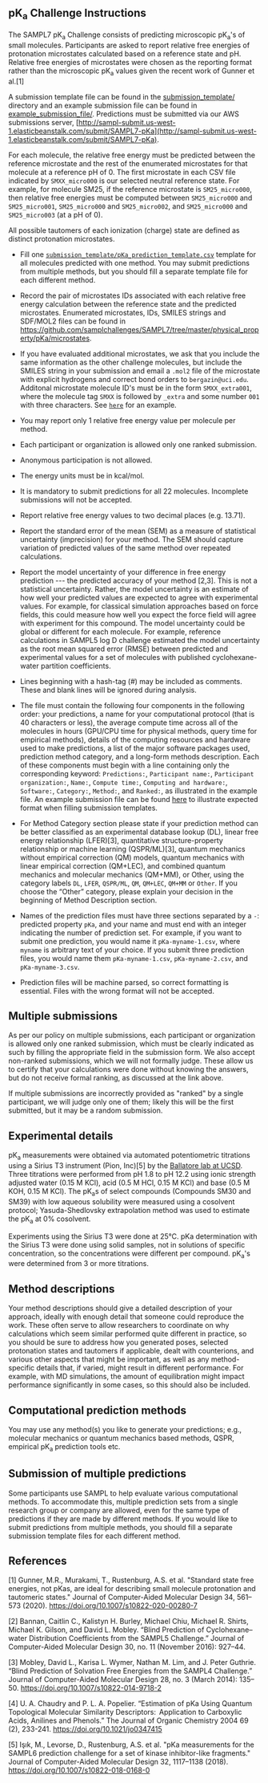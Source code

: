 ## pK<sub>a</sub> Challenge Instructions

The SAMPL7 pK<sub>a</sub> Challenge consists of predicting microscopic pK<sub>a</sub>'s of small molecules. Participants are asked to report relative free energies of protonation microstates calculated based on a reference state and pH. Relative free energies of microstates were chosen as the reporting format rather than the microscopic pK<sub>a</sub> values given the recent work of Gunner et al.[1]

A submission template file can be found in the [submission_template/](submission_template/) directory and an example submission file can be found in [example_submission_file/](example_submission_file/). Predictions must be submitted via our AWS submissions server, [http://sampl-submit.us-west-1.elasticbeanstalk.com/submit/SAMPL7-pKa](http://sampl-submit.us-west-1.elasticbeanstalk.com/submit/SAMPL7-pKa).

For each molecule, the relative free energy must be predicted between the reference microstate and the rest of the enumerated microstates for that molecule at a reference pH of 0. The first microstate in each CSV file indicated by `SMXX_micro000` is our selected neutral reference state. For example, for molecule SM25, if the reference microstate is `SM25_micro000`, then relative free energies must be computed between `SM25_micro000` and `SM25_micro001`, `SM25_micro000` and `SM25_micro002`, and `SM25_micro000` and `SM25_micro003` (at a pH of 0).

All possible tautomers of each ionization (charge) state are defined as distinct protonation microstates.

- Fill one [`submission_template/pKa_prediction_template.csv`](submission_template/pKa_prediction_template.csv) template for all molecules predicted with one method. You may submit predictions from multiple methods, but you should fill a separate template file for each different method.

- Record the pair of microstates IDs associated with each relative free energy calculation between the reference state and the predicted microstates. Enumerated microstates, IDs, SMILES strings and SDF/MOL2 files can be found in https://github.com/samplchallenges/SAMPL7/tree/master/physical_property/pKa/microstates.

- If you have evaluated additional microstates, we ask that you include the same information as the other challenge molecules, but include the SMILES string in your submission and email a `.mol2` file of the microstate with explicit hydrogens and correct bond orders to `bergazin@uci.edu`. Additonal microstate molecule ID's must be in the form `SMXX_extra001`, where the molecule tag `SMXX` is followed by `_extra` and some number `001` with three characters. See [`here`](example_submission_file/pKa-DanielleBergazinExampleFile-1.csv) for an example.

- You may report only 1 relative free energy value per molecule per method.

- Each participant or organization is allowed only one ranked submission.

- Anonymous participation is not allowed.

- The energy units must be in kcal/mol.

- It is mandatory to submit predictions for all 22 molecules. Incomplete submissions will not be accepted.

- Report relative free energy values to two decimal places (e.g. 13.71).

- Report the standard error of the mean (SEM) as a measure of statistical uncertainty (imprecision) for your method. The SEM should capture variation of predicted values of the same method over repeated calculations.

- Report the model uncertainty of your difference in free energy prediction --- the predicted accuracy of your method [2,3]. This is not a statistical uncertainty. Rather, the model uncertainty is an estimate of how well your predicted values are expected to agree with experimental values. For example, for classical simulation approaches based on force fields, this could measure how well you expect the force field will agree with experiment for this compound. The model uncertainty could be global or different for each molecule. For example, reference calculations in SAMPL5 log D challenge estimated the model uncertainty as the root mean squared error (RMSE) between predicted and experimental values for a set of molecules with published cyclohexane-water partition coefficients.

- Lines beginning with a hash-tag (#) may be included as comments. These and blank lines will be ignored during analysis.

- The file must contain the following four components in the following order: your predictions, a name for your computational protocol (that is 40 characters or less), the average compute time across all of the molecules in hours (GPU/CPU time for physical methods, query time for empirical methods), details of the computing resources and hardware used to make predictions, a list of the major software packages used, prediction method category, and a long-form methods description. Each of these components must begin with a line containing only the corresponding keyword: `Predictions:`, `Participant name:`, `Participant organization:`, `Name:`, `Compute time:`, `Computing and hardware:`, `Software:`, `Category:`, `Method:`, and `Ranked:`, as illustrated in the example file. An example submission file can be found [here](example_submission_file/pKa-DanielleBergazinExampleFile-1.csv) to illustrate expected format when filling submission templates.

- For Method Category section please state if your prediction method can be better classified as an
experimental database lookup (DL), linear free energy relationship (LFER)[3], quantitative structure-property relationship or machine learning (QSPR/ML)[3], quantum mechanics without empirical correction (QM) models, quantum mechanics with linear empirical correction (QM+LEC), and combined quantum mechanics and molecular mechanics (QM+MM), or Other, using the category labels `DL`, `LFER`, `QSPR/ML`, `QM`, `QM+LEC`, `QM+MM` or `Other`. If you choose the “Other” category, please explain your decision in the beginning of Method Description section.

- Names of the prediction files must have three sections separated by a `-`: predicted property `pKa`, and your name and must end with an integer indicating the number of prediction set. For example, if you want to submit one prediction, you would name it `pKa-myname-1.csv`, where `myname` is arbitrary text of your choice. If you submit three prediction files, you would name them `pKa-myname-1.csv`, `pKa-myname-2.csv`, and `pKa-myname-3.csv`.

- Prediction files will be machine parsed, so correct formatting is essential. Files with the wrong format will not be accepted.

## Multiple submissions
As per our policy on multiple submissions, each participant or organization is allowed only one ranked submission, which must be clearly indicated as such by filling the appropriate field in the submission form. We also accept non-ranked submissions, which we will not formally judge. These allow us to certify that your calculations were done without knowing the answers, but do not receive formal ranking, as discussed at the link above.

If multiple submissions are incorrectly provided as "ranked" by a single participant, we will judge only one of them; likely this will be the first submitted, but it may be a random submission.

## Experimental details
pK<sub>a</sub> measurements were obtained via automated potentiometric titrations using a Sirius T3 instrument (Pion, Inc)[5] by the [Ballatore lab at UCSD](https://pharmacy.ucsd.edu/faculty/ballatore). Three titrations were performed from pH 1.8 to pH 12.2 using ionic strength adjusted water (0.15 M KCl), acid (0.5 M HCl, 0.15 M KCl) and base (0.5 M KOH, 0.15 M KCl). The pK<sub>a</sub>s of select compounds (Compounds SM30 and SM39) with low aqueous solubility were measured using a cosolvent protocol; Yasuda-Shedlovsky extrapolation method was used to estimate the pK<sub>a</sub> at 0% cosolvent.

Experiments using the Sirius T3 were done at 25°C. pKa determination with the Sirius T3 were done using solid samples, not in solutions of specific concentration, so the concentrations were different per compound. pK<sub>a</sub>'s were determined from 3 or more titrations.

## Method descriptions
Your method descriptions should give a detailed description of your approach, ideally with enough detail that someone could reproduce the work. These often serve to allow researchers to coordinate on why calculations which seem similar performed quite different in practice, so you should be sure to address how you generated poses, selected protonation states and tautomers if applicable, dealt with counterions, and various other aspects that might be important, as well as any method-specific details that, if varied, might result in different performance. For example, with MD simulations, the amount of equilibration might impact performance significantly in some cases, so this should also be included.

## Computational prediction methods
You may use any method(s) you like to generate your predictions; e.g., molecular mechanics or quantum mechanics based methods, QSPR, empirical pK<sub>a</sub> prediction tools etc.

## Submission of multiple predictions
Some participants use SAMPL to help evaluate various computational methods. To accommodate this, multiple prediction sets from a single research group or company are allowed, even for the same type of predictions if they are made by different methods. If you would like to submit predictions from multiple methods, you should fill a separate submission template files for each different method.

## References
[1] Gunner, M.R., Murakami, T., Rustenburg, A.S. et al. "Standard state free energies, not pKas, are ideal for describing small molecule protonation and tautomeric states." Journal of Computer-Aided Molecular Design 34, 561–573 (2020). https://doi.org/10.1007/s10822-020-00280-7

[2] Bannan, Caitlin C., Kalistyn H. Burley, Michael Chiu, Michael R. Shirts, Michael K. Gilson, and David L. Mobley. “Blind Prediction of Cyclohexane–water Distribution Coefficients from the SAMPL5 Challenge.” Journal of Computer-Aided Molecular Design 30, no. 11 (November 2016): 927–44.

[3] Mobley, David L., Karisa L. Wymer, Nathan M. Lim, and J. Peter Guthrie. “Blind Prediction of Solvation Free Energies from the SAMPL4 Challenge.” Journal of Computer-Aided Molecular Design 28, no. 3 (March 2014): 135–50. https://doi.org/10.1007/s10822-014-9718-2

[4] U. A. Chaudry and P. L. A. Popelier. “Estimation of pKa Using Quantum Topological Molecular Similarity Descriptors:  Application to Carboxylic Acids, Anilines and Phenols.” The Journal of Organic Chemistry 2004 69 (2), 233-241. https://doi.org/10.1021/jo0347415

[5] Işık, M., Levorse, D., Rustenburg, A.S. et al. "pKa measurements for the SAMPL6 prediction challenge for a set of kinase inhibitor-like fragments." Journal of Computer-Aided Molecular Design 32, 1117–1138 (2018). https://doi.org/10.1007/s10822-018-0168-0
